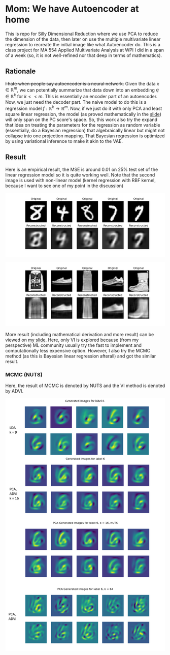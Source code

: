 # Mom: We have Autoencoder at home
This is repo for Silly Dimensional Reduction where we use PCA to reduce the dimension of the data, then later on use the multiple multivariate linear regression to recreate the initial image like what Autoencoder do. This is a class project for MA 554 Applied Multivariate Analysis at WPI I did in a span of a week (so, it is not well-refined nor that deep in terms of mathematics).

## Rationale

~~I hate when people say autoencoder is a neural network.~~ Given the data $x \in \mathbb{R}^{m}$, we can potentially summarize that data down into an embedding $q \in \mathbb{R}^{k}$ for $k << m$. This is essentially an encoder part of an autoencoder. Now, we just need the decoder part. The naive model to do this is a regression model $f:\mathbb{R}^{k} \rightarrow \mathbb{R}^m$. Now, if we just do it with only PCA and least square linear regression, the model (as proved mathematically in the [slide](./Autoencoder_Presentation.pdf)) will only span on the PC score's space. So, this work also try the expand that idea on treating the parameters for the regression as random variable (essentially, do a Bayesian regression) that algebraically linear but might not collapse into one projection mapping. That Bayesian regression is optimized by using variational inference to make it akin to the VAE. 

## Result

Here is an empirical result, the MSE is around 0.01 on 25% test set of the linear regression model so it is quite working well. Note that the second image is used with non-linear model (kernel regression with RBF kernel, because I want to see one of my point in the discussion)

![LinearModel](/result/linearencoder.png)

![KernelModel](/result/rbfkernelencoder.png)

More result (including mathematical derivation and more result) can be viewed on [my slide](./Autoencoder_Presentation.pdf). Here, only VI is explored because (from my perspective) ML community usually try the fast to implement and computationally less expensive option. However, I also try the MCMC method (as this is Bayesian linear regression afterall) and got the similar result.  

### MCMC (NUTS)

Here, the result of MCMC is denoted by NUTS and the VI method is denoted by ADVI.

![MCMC](/result/exp6.png)
